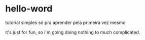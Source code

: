 # hello-word
tutorial simples só pra aprender pela primeira vez mesmo

it's just for fun, so i'm going doing nothing to much complicated. 
